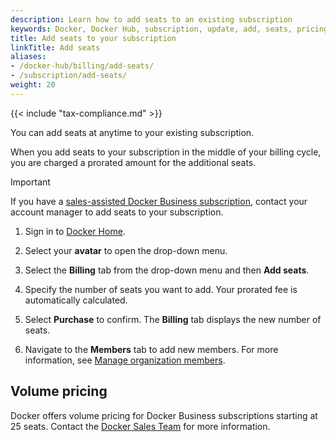 ```yaml
---
description: Learn how to add seats to an existing subscription
keywords: Docker, Docker Hub, subscription, update, add, seats, pricing, docker core
title: Add seats to your subscription
linkTitle: Add seats
aliases:
- /docker-hub/billing/add-seats/
- /subscription/add-seats/
weight: 20
---
```


{{< include "tax-compliance.md" >}}

You can add seats at anytime to your existing subscription.

When you add seats to your subscription in the middle of your billing cycle, you are charged a prorated amount for the additional seats.

> [!IMPORTANT]
>
> If you have a [sales-assisted Docker Business subscription](details.md#sales-assisted), contact your account manager to add seats to your subscription.

1. Sign in to [Docker Home](https://app.docker.com).

2. Select your **avatar** to open the drop-down menu.

3. Select the **Billing** tab from the drop-down menu and then **Add seats**.

4. Specify the number of seats you want to add.
    Your prorated fee is automatically calculated.

5. Select **Purchase** to confirm.
    The **Billing** tab displays the new number of seats.

6. Navigate to the **Members** tab to add new members. For more information, see [Manage organization members](../../admin/organization/members.md).

## Volume pricing

Docker offers volume pricing for Docker Business subscriptions starting at 25 seats. Contact the [Docker Sales Team](https://www.docker.com/pricing/contact-sales/) for more information.
